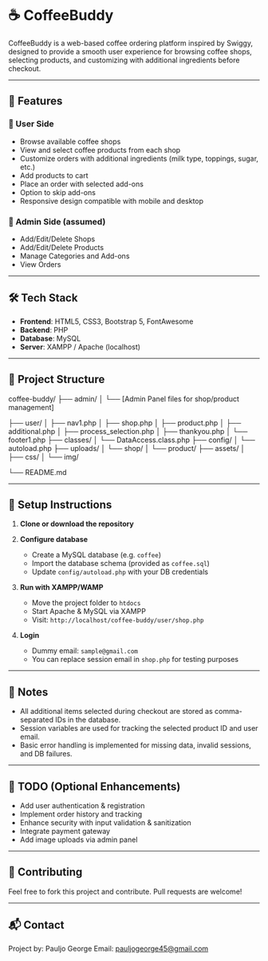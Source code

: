 # ☕ CoffeeBuddy

CoffeeBuddy is a web-based coffee ordering platform inspired by Swiggy, designed to provide a smooth user experience for browsing coffee shops, selecting products, and customizing with additional ingredients before checkout.

---

## 🚀 Features

### 👥 User Side
- Browse available coffee shops
- View and select coffee products from each shop
- Customize orders with additional ingredients (milk type, toppings, sugar, etc.)
- Add products to cart
- Place an order with selected add-ons
- Option to skip add-ons
- Responsive design compatible with mobile and desktop

### 🔐 Admin Side (assumed)
- Add/Edit/Delete Shops
- Add/Edit/Delete Products
- Manage Categories and Add-ons
- View Orders

---

## 🛠️ Tech Stack

- **Frontend**: HTML5, CSS3, Bootstrap 5, FontAwesome
- **Backend**: PHP
- **Database**: MySQL
- **Server**: XAMPP / Apache (localhost)

---

## 📁 Project Structure

coffee-buddy/
├── admin/
│ └── [Admin Panel files for shop/product management]

├── user/
│ ├── nav1.php
│ ├── shop.php
│ ├── product.php
│ ├── additional.php
│ ├── process_selection.php
│ ├── thankyou.php
│ └── footer1.php
├── classes/
│ └── DataAccess.class.php
├── config/
│ └── autoload.php
├── uploads/
│ └── shop/
│ └── product/
├── assets/
│ ├── css/
│ └── img/

└── README.md


---

## 🔧 Setup Instructions

1. **Clone or download the repository**

2. **Configure database**
   - Create a MySQL database (e.g. `coffee`)
   - Import the database schema (provided as `coffee.sql`)
   - Update `config/autoload.php` with your DB credentials

3. **Run with XAMPP/WAMP**
   - Move the project folder to `htdocs`
   - Start Apache & MySQL via XAMPP
   - Visit: `http://localhost/coffee-buddy/user/shop.php`

4. **Login**
   - Dummy email: `sample@gmail.com`
   - You can replace session email in `shop.php` for testing purposes

---

## 📝 Notes

- All additional items selected during checkout are stored as comma-separated IDs in the database.
- Session variables are used for tracking the selected product ID and user email.
- Basic error handling is implemented for missing data, invalid sessions, and DB failures.

---

## 📌 TODO (Optional Enhancements)

- Add user authentication & registration
- Implement order history and tracking
- Enhance security with input validation & sanitization
- Integrate payment gateway
- Add image uploads via admin panel

---

## 🤝 Contributing

Feel free to fork this project and contribute. Pull requests are welcome!

---

## 📬 Contact

Project by: Pauljo George
Email: pauljogeorge45@gmail.com

